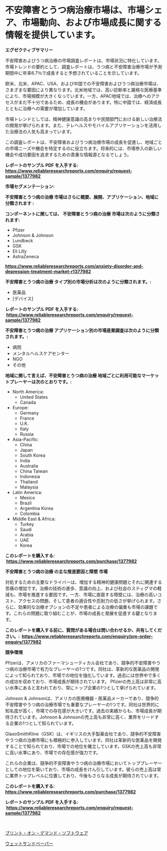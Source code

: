 <p><h1>不安障害とうつ病治療市場は、市場シェア、市場動向、および市場成長に関する情報を提供しています。</h1></p><p><strong>エグゼクティブサマリー</strong></p>
<p><p>不安障害およびうつ病治療の市場調査レポートは、市場状況に特化しています。市場トレンドの要約として、調査レポートは、うつ病と不安障害治療市場が予測期間中に年率6.7％で成長すると予想されていることを示しています。 </p><p>欧米、北米、APAC、USA、および中国での不安障害およびうつ病治療市場は、さまざまな要因により異なります。北米地域では、高い診断率と厳格な医療基準により、市場規模が大きくなっています。一方、APAC地域では、治療へのアクセスがまだ不十分であるため、成長の機会があります。特に中国では、経済成長とともに治療への需要が増加しています。</p><p>市場トレンドとしては、精神健康意識の高まりや民間部門における新しい治療法の開発が挙げられます。また、テレヘルスやモバイルアプリケーションを活用した治療法の人気も高まっています。</p><p>この調査レポートは、不安障害およびうつ病治療市場の成長を促進し、地域ごとの市場ニーズや機会を特定するのに役立ちます。将来的には、市場参入の新しい機会や成功要因を追求するための貴重な情報源となるでしょう。</p></p>
<p><strong>レポートのサンプル PDF を入手する: <a href="https://www.reliableresearchreports.com/enquiry/request-sample/1377982">https://www.reliableresearchreports.com/enquiry/request-sample/1377982</a></strong></p>
<p><strong>市場セグメンテーション:</strong></p>
<p><strong> 不安障害とうつ病の治療 市場はさらに概要、展開、アプリケーション、地域に分類されます :</strong></p>
<p><strong>コンポーネントに関しては、 不安障害とうつ病の治療 市場は次のように分類されます: &nbsp;</strong></p>
<p><ul><li>Pfizer</li><li>Johnson & Johnson</li><li>Lundbeck</li><li>GSK</li><li>Eli Lilly</li><li>AstraZeneca</li></ul></p>
<p><strong><a href="https://www.reliableresearchreports.com/anxiety-disorder-and-depression-treatment-market-r1377982">https://www.reliableresearchreports.com/anxiety-disorder-and-depression-treatment-market-r1377982</a></strong></p>
<p><strong> 不安障害とうつ病の治療 タイプ別の市場分析は次のように分類されます。:</strong></p>
<p><ul><li>医薬品</li><li>[デバイス]</li></ul></p>
<p><strong>レポートのサンプル PDF を入手する: &nbsp;<a href="https://www.reliableresearchreports.com/enquiry/request-sample/1377982">https://www.reliableresearchreports.com/enquiry/request-sample/1377982</a></strong></p>
<p><strong> 不安障害とうつ病の治療 アプリケーション別の市場産業調査は次のように分類されます。:</strong></p>
<p><ul><li>病院</li><li>メンタルヘルスケアセンター</li><li>NGO</li><li>その他</li></ul></p>
<p><strong>地域に関して言えば、不安障害とうつ病の治療 地域ごとに利用可能なマーケットプレーヤーは次のとおりです。:</strong></p>
<p><ul>
    <li>
        North America:
        <ul>
            <li>United States</li>
            <li>Canada</li>
        </ul>
    </li>
    <li>
        Europe:
        <ul>
            <li>Germany</li>
            <li>France</li>
            <li>U.K.</li>
            <li>Italy</li>
            <li>Russia</li>
        </ul>
    </li>
    <li>
        Asia-Pacific:
        <ul>
            <li>China</li>
            <li>Japan</li>
            <li>South Korea</li>
            <li>India</li>
            <li>Australia</li>
            <li>China Taiwan</li>
            <li>Indonesia</li>
            <li>Thailand</li>
            <li>Malaysia</li>
        </ul>
    </li>
    <li>
        Latin America:
        <ul>
            <li>Mexico</li>
            <li>Brazil</li>
            <li>Argentina Korea</li>
            <li>Colombia</li>
        </ul>
    </li>
    <li>
        Middle East & Africa:
        <ul>
            <li>Turkey</li>
            <li>Saudi</li>
            <li>Arabia</li>
            <li>UAE</li>
            <li>Korea</li>
        </ul>
    </li>
    </ul></p>
<p><strong>このレポートを購入する: &nbsp;<a href="https://www.reliableresearchreports.com/purchase/1377982">https://www.reliableresearchreports.com/purchase/1377982</a></strong></p>
<p><strong>不安障害とうつ病の治療 の主な推進要因と障壁 市場</strong></p>
<p><p>対処するための主要なドライバーは、増加する精神的健康問題とそれに関連する苦痛の増加です。治療の技術の進歩、意識の向上、および社会のスティグマの軽減も、市場を推進する要因です。一方、市場に直面する障壁には、治療の高いコスト、アクセスの問題、そして患者の適合性や忍耐力の低さが挙げられます。さらに、効果的な治療オプションの不足や患者による治療の偏重も市場の課題です。これらの問題に取り組むことが、市場の成長と発展を促進する鍵となります。</p></p>
<p><strong>このレポートを購入する前に、質問がある場合は問い合わせるか、共有してください。:&nbsp; <a href="https://www.reliableresearchreports.com/enquiry/pre-order-enquiry/1377982">https://www.reliableresearchreports.com/enquiry/pre-order-enquiry/1377982</a></strong></p>
<p><strong>競争環境</strong></p>
<p><p>Pfizerは、アメリカのファーマシューティカル会社であり、競争的不安障害やうつ病の治療市場で有力なプレーヤーの1つです。同社は、革新的な医薬品の開発によって知られており、市場での地位を強化しています。過去には世界中で多くの成功を収めており、市場成長が期待されています。 Pfizerの売上高は非常に高い水準にあると言われており、常にトップ企業の1つとして挙げられています。</p><p>Johnson & Johnsonは、アメリカの医療機器・医薬品メーカーであり、競争的不安障害やうつ病の治療市場でも重要なプレーヤーの1つです。同社は世界的に知名度が高く、市場での存在感が大きいです。過去の実績からも、市場成長が期待されています。Johnson & Johnsonの売上高も非常に高く、業界をリードする企業の1つとして知られています。</p><p>GlaxoSmithKline（GSK）は、イギリスの大手製薬会社であり、競争的不安障害やうつ病の治療市場にも積極的に参入しています。同社は革新的な医薬品を開発することで知られており、市場での地位を確立しています。GSKの売上高も非常に高い水準にあり、市場での存在感が強力です。</p><p>これらの企業は、競争的不安障害やうつ病の治療市場においてトッププレーヤーとしての地位を築いており、市場の成長をけん引しています。彼らの売上高は常に業界トップレベルに位置しており、今後もさらなる成長が期待されています。</p></p>
<p><strong>このレポートを購入する: &nbsp; <a href="https://www.reliableresearchreports.com/purchase/1377982">https://www.reliableresearchreports.com/purchase/1377982</a></strong></p>
<p><strong>レポートのサンプル PDF を入手する: &nbsp;<a href="https://www.reliableresearchreports.com/enquiry/request-sample/1377982">https://www.reliableresearchreports.com/enquiry/request-sample/1377982</a></strong><strong></strong></p>
<p>&nbsp;</p>
<p><p><a href="https://medium.com/@madelynhowe2023/%E3%83%97%E3%83%AA%E3%83%B3%E3%83%88%E3%82%AA%E3%83%B3%E3%83%87%E3%83%9E%E3%83%B3%E3%83%89%E3%82%BD%E3%83%95%E3%83%88%E3%82%A6%E3%82%A7%E3%82%A2%E5%B8%82%E5%A0%B4%E3%81%AE%E3%82%B7%E3%82%A7%E3%82%A2%E3%81%AE%E9%80%B2%E5%8C%96%E3%81%A8%E5%B8%82%E5%A0%B4%E6%88%90%E9%95%B7%E3%83%88%E3%83%AC%E3%83%B3%E3%83%892024%E5%B9%B4%E3%81%8B%E3%82%892031%E5%B9%B4%E3%81%BE%E3%81%A7-956f36f00d5c">プリント・オン・デマンド・ソフトウェア</a></p><p><a href="https://medium.com/@bertramveum2023/%E6%B9%BF%E6%B0%97%E3%81%9F%E7%A0%82%E3%83%9A%E3%83%BC%E3%83%91%E3%83%BC%E5%B8%82%E5%A0%B4%E3%81%AF-%E5%B8%82%E5%A0%B4%E3%82%B7%E3%82%A7%E3%82%A2-%E3%82%B5%E3%82%A4%E3%82%BA-%E3%81%8A%E3%82%88%E3%81%B32031%E5%B9%B4%E3%81%BE%E3%81%A7%E3%81%AE%E4%BA%88%E6%B8%AC%E3%82%92%E9%87%8D%E7%82%B9%E3%81%AB%E3%81%97%E3%81%A6%E3%81%84%E3%81%BE%E3%81%99-f2b1acf1152c">ウェットサンドペーパー</a></p></p>